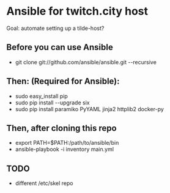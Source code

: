 # Ansible for twitch.city host

Goal: automate setting up a tilde-host?

## Before you can use Ansible

* git clone git://github.com/ansible/ansible.git --recursive

## Then: (Required for Ansible):
* sudo easy\_install pip
* sudo pip install --upgrade six
* sudo pip install paramiko PyYAML jinja2 httplib2 docker-py

## Then, after cloning this repo
* export PATH=$PATH:/path/to/ansible/bin
* ansible-playbook -i inventory main.yml

## TODO
* different /etc/skel repo
